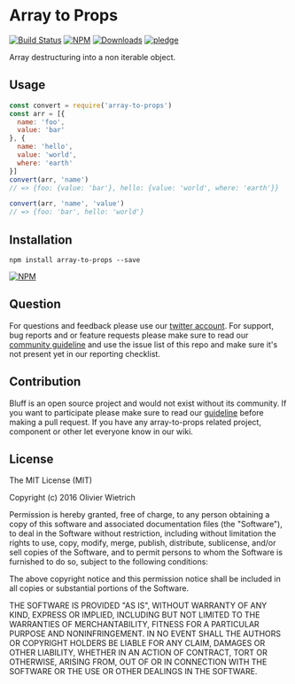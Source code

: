 # Array to Props

  [![Build Status](https://travis-ci.org/bredele/array-to-props.svg?branch=master)](https://travis-ci.org/bredele/array-to-props)
  [![NPM](https://img.shields.io/npm/v/array-to-props.svg)](https://www.npmjs.com/package/array-to-props)
  [![Downloads](https://img.shields.io/npm/dm/array-to-props.svg)](http://npm-stat.com/charts.html?package=array-to-props)
  [![pledge](https://bredele.github.io/contributing-guide/community-pledge.svg)](https://github.com/bredele/contributing-guide/blob/master/guidelines.md)

Array destructuring into a non iterable object.

## Usage

```js
const convert = require('array-to-props')
const arr = [{
  name: 'foo',
  value: 'bar'
}, {
  name: 'hello',
  value: 'world',
  where: 'earth'
}]
convert(arr, 'name')
// => {foo: {value: 'bar'}, hello: {value: 'world', where: 'earth'}}

convert(arr, 'name', 'value')
// => {foo: 'bar', hello: 'world'}
```

## Installation

```shell
npm install array-to-props --save
```

[![NPM](https://nodei.co/npm/array-to-props.png)](https://nodei.co/npm/array-to-props/)


## Question

For questions and feedback please use our [twitter account](https://twitter.com/bredeleca). For support, bug reports and or feature requests please make sure to read our
<a href="https://github.com/bredele/contributing-guide/blob/master/guidelines.md" target="_blank">community guideline</a> and use the issue list of this repo and make sure it's not present yet in our reporting checklist.

## Contribution

Bluff is an open source project and would not exist without its community. If you want to participate please make sure to read our <a href="https://github.com/bredele/contributing-guide/blob/master/guidelines.md" target="_blank">guideline</a> before making a pull request. If you have any array-to-props related project, component or other let everyone know in our wiki.

## License

The MIT License (MIT)

Copyright (c) 2016 Olivier Wietrich

Permission is hereby granted, free of charge, to any person obtaining a copy
of this software and associated documentation files (the "Software"), to deal
in the Software without restriction, including without limitation the rights
to use, copy, modify, merge, publish, distribute, sublicense, and/or sell
copies of the Software, and to permit persons to whom the Software is
furnished to do so, subject to the following conditions:

The above copyright notice and this permission notice shall be included in all
copies or substantial portions of the Software.

THE SOFTWARE IS PROVIDED "AS IS", WITHOUT WARRANTY OF ANY KIND, EXPRESS OR
IMPLIED, INCLUDING BUT NOT LIMITED TO THE WARRANTIES OF MERCHANTABILITY,
FITNESS FOR A PARTICULAR PURPOSE AND NONINFRINGEMENT. IN NO EVENT SHALL THE
AUTHORS OR COPYRIGHT HOLDERS BE LIABLE FOR ANY CLAIM, DAMAGES OR OTHER
LIABILITY, WHETHER IN AN ACTION OF CONTRACT, TORT OR OTHERWISE, ARISING FROM,
OUT OF OR IN CONNECTION WITH THE SOFTWARE OR THE USE OR OTHER DEALINGS IN THE
SOFTWARE.
